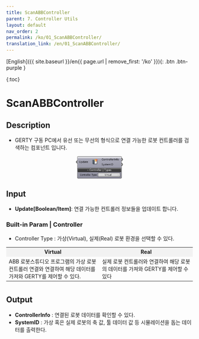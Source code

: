 ```yaml
---
title: ScanABBController
parent: 7. Controller Utils
layout: default
nav_order: 2
permalink: /ko/01_ScanABBController/
translation_link: /en/01_ScanABBController/
---
```


[English]({{ site.baseurl }}/en{{ page.url | remove_first: '/ko' }}){: .btn .btn-purple }
<!-- [한국어]({{ site.baseurl }}/ko{{ page.url | remove_first: '/en' }}){: .btn .btn-purple } -->

{:toc}
# ScanABBController

## Description

* GERTY 구동 PC에서 유선 또는 무선의 형식으로 연결 가능한 로봇 컨트롤러를 검색하는 컴포넌트 입니다.

<p align="center">  <img src="/assets/images/ScanABBController.png" align="center" width="25%"></p>

## Input

* **Update[Boolean/Item]**: 연결 가능한 컨트롤러 정보들을 업데이트 합니다.

### Built-in Param | Controller
* Controller Type : 가상(Virtual), 실제(Real) 로봇 환경을 선택할 수 있다.

<div align="center">
<table style="border-collapse: collapse: width: 51 %; height: 100px;" border="0.5" data-ke-style="sytle4">
<tbody>
<tr style="height: 20px;" bgcolor="#F2F2F2">
<td style="width: 45%; height: 20px; text-align: center; font-weight: bolder;">Virtual</td>
<td style="width: 50%; height: 20px; text-align: center; font-weight: bolder;">Real</td>
</tr>
<tr style="height: 0px;">
<td style="width: 50%; height: 1-px; text-align: left;" rowspan="1">ABB 로봇스튜디오 프로그램의 가상 로봇 컨트롤러 연결와 연결하여 해당 데이터를 가져와 GERTY를 제어할 수 있다.</td>
<td style="width: 55%; height: 1-px; text-align: left;" rowspan="1">	
실제 로봇 컨트롤러와 연결하여 해당 로봇의 데이터를 가져와 GERTY를 제어할 수 있다</td>
</tr>
</tbody>
</table>
</div>

## Output

* **ControllerInfo** : 연결된 로봇 데이터를 확인할 수 있다.
* **SystemID** : 가상 혹은 실제 로봇의 축 값, 툴 데이터 값 등 시뮬레이션을 돕는 데이터를 출력한다. 
